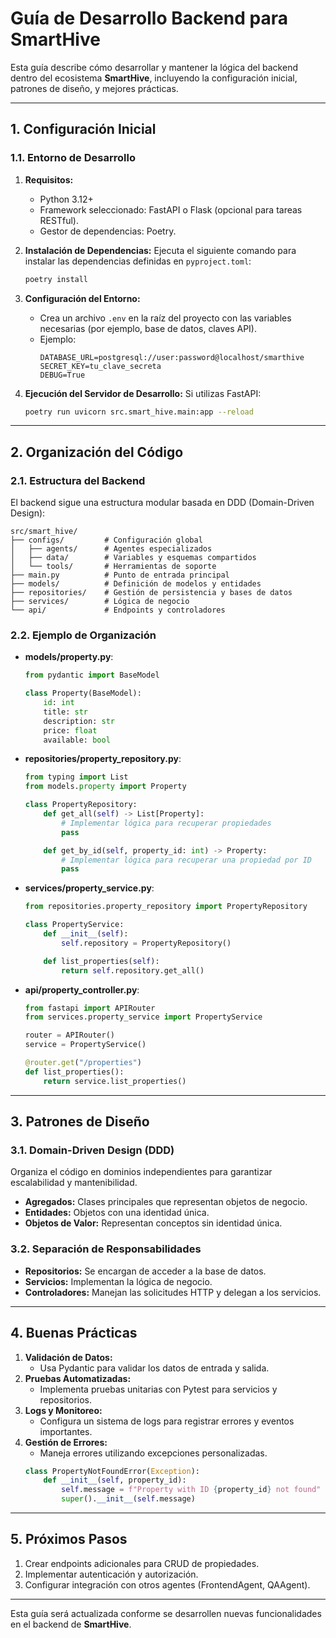 # Guía de Desarrollo Backend para SmartHive

Esta guía describe cómo desarrollar y mantener la lógica del backend dentro del ecosistema **SmartHive**, incluyendo la configuración inicial, patrones de diseño, y mejores prácticas.

---

## 1. Configuración Inicial

### 1.1. Entorno de Desarrollo

1. **Requisitos:**
   - Python 3.12+
   - Framework seleccionado: FastAPI o Flask (opcional para tareas RESTful).
   - Gestor de dependencias: Poetry.

2. **Instalación de Dependencias:**
   Ejecuta el siguiente comando para instalar las dependencias definidas en `pyproject.toml`:
   ```bash
   poetry install
   ```

3. **Configuración del Entorno:**
   - Crea un archivo `.env` en la raíz del proyecto con las variables necesarias (por ejemplo, base de datos, claves API).
   - Ejemplo:
     ```env
     DATABASE_URL=postgresql://user:password@localhost/smarthive
     SECRET_KEY=tu_clave_secreta
     DEBUG=True
     ```

4. **Ejecución del Servidor de Desarrollo:**
   Si utilizas FastAPI:
   ```bash
   poetry run uvicorn src.smart_hive.main:app --reload
   ```

---

## 2. Organización del Código

### 2.1. Estructura del Backend

El backend sigue una estructura modular basada en DDD (Domain-Driven Design):

```plaintext
src/smart_hive/
├── configs/         # Configuración global
│   ├── agents/      # Agentes especializados
│   ├── data/        # Variables y esquemas compartidos
│   └── tools/       # Herramientas de soporte
├── main.py          # Punto de entrada principal
├── models/          # Definición de modelos y entidades
├── repositories/    # Gestión de persistencia y bases de datos
├── services/        # Lógica de negocio
└── api/             # Endpoints y controladores
```

### 2.2. Ejemplo de Organización

- **models/property.py**:
  ```python
  from pydantic import BaseModel

  class Property(BaseModel):
      id: int
      title: str
      description: str
      price: float
      available: bool
  ```

- **repositories/property_repository.py**:
  ```python
  from typing import List
  from models.property import Property

  class PropertyRepository:
      def get_all(self) -> List[Property]:
          # Implementar lógica para recuperar propiedades
          pass

      def get_by_id(self, property_id: int) -> Property:
          # Implementar lógica para recuperar una propiedad por ID
          pass
  ```

- **services/property_service.py**:
  ```python
  from repositories.property_repository import PropertyRepository

  class PropertyService:
      def __init__(self):
          self.repository = PropertyRepository()

      def list_properties(self):
          return self.repository.get_all()
  ```

- **api/property_controller.py**:
  ```python
  from fastapi import APIRouter
  from services.property_service import PropertyService

  router = APIRouter()
  service = PropertyService()

  @router.get("/properties")
  def list_properties():
      return service.list_properties()
  ```

---

## 3. Patrones de Diseño

### 3.1. Domain-Driven Design (DDD)
Organiza el código en dominios independientes para garantizar escalabilidad y mantenibilidad.

- **Agregados:** Clases principales que representan objetos de negocio.
- **Entidades:** Objetos con una identidad única.
- **Objetos de Valor:** Representan conceptos sin identidad única.

### 3.2. Separación de Responsabilidades
- **Repositorios:** Se encargan de acceder a la base de datos.
- **Servicios:** Implementan la lógica de negocio.
- **Controladores:** Manejan las solicitudes HTTP y delegan a los servicios.

---

## 4. Buenas Prácticas

1. **Validación de Datos:**
   - Usa Pydantic para validar los datos de entrada y salida.
2. **Pruebas Automatizadas:**
   - Implementa pruebas unitarias con Pytest para servicios y repositorios.
3. **Logs y Monitoreo:**
   - Configura un sistema de logs para registrar errores y eventos importantes.
4. **Gestión de Errores:**
   - Maneja errores utilizando excepciones personalizadas.
   ```python
   class PropertyNotFoundError(Exception):
       def __init__(self, property_id):
           self.message = f"Property with ID {property_id} not found"
           super().__init__(self.message)
   ```

---

## 5. Próximos Pasos

1. Crear endpoints adicionales para CRUD de propiedades.
2. Implementar autenticación y autorización.
3. Configurar integración con otros agentes (FrontendAgent, QAAgent).

---

Esta guía será actualizada conforme se desarrollen nuevas funcionalidades en el backend de **SmartHive**.

